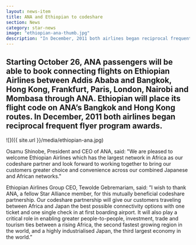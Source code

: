 ```yaml
---
layout: news-item
title: ANA and Ethiopian to codeshare
section: News
category: star-news
image: "ethiopian-ana-thumb.jpg"
description: "In December, 2011 both airlines began reciprocal frequent flyer program awards."
---
```


## Starting October 26, ANA passengers will be able to book connecting flights on Ethiopian Airlines between Addis Ababa and Bangkok, Hong Kong, Frankfurt, Paris, London, Nairobi and Mombasa through ANA. Ethiopian will place its flight code on ANA’s Bangkok and Hong Kong routes. In December, 2011 both airlines began reciprocal frequent flyer program awards.

![]({{ site.url }}/media/ethiopian-ana.jpg)

Osamu Shinobe, President and CEO of ANA, said: "We are pleased to welcome Ethiopian Airlines which has the largest network in Africa as our codeshare partner and look forward to working together to bring our customers greater choice and convenience across our combined Japanese and African networks."

Ethiopian Airlines Group CEO, Tewolde Gebremariam, said: ”I wish to thank ANA, a fellow Star Alliance member, for this mutually beneficial codeshare partnership. Our codeshare partnership will give our customers traveling between Africa and Japan the best possible connectivity options with one ticket and one single check in at first boarding airport. It will also play a critical role in enabling greater people-to-people, investment, trade and tourism ties between a rising Africa, the second fastest growing region in the world, and a highly industrialised Japan, the third largest economy in the world.”